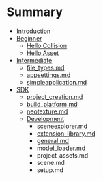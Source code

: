 # Summary

* [Introduction](README.md)
* [Beginner](beginner/beginner-intro.md)
   * [Hello Collision](beginner/hello_collision.md)
   * [Hello Asset](beginner/hello_asset.md)
* [Intermediate](intermediate/intermediate-intro.md)
   * [file_types.md](intermediate/file_types.md)
   * [appsettings.md](intermediate/appsettings.md)
   * [simpleapplication.md](intermediate/simpleapplication.md)
* [SDK](sdk/sdk-intro.md)
   * [project_creation.md](sdk/project_creation.md)
   * [build_platform.md](sdk/build_platform.md)
   * [neotexture.md](sdk/neotexture.md)
   * [Development](sdk/development-intro.md)
       * [sceneexplorer.md](sdk/sceneexplorer.md)
       * [extension_library.md](sdk/extension_library.md)
       * [general.md](sdk/general.md)
       * [model_loader.md](sdk/model_loader.md)
       * project_assets.md
       * scene.md
       * setup.md

